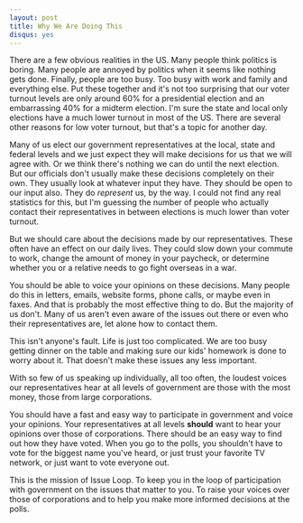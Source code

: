 ```yaml
---
layout: post
title: Why We Are Doing This
disqus: yes
---
```


There are a few obvious realities in the US. Many people think politics is boring. Many people are annoyed by politics when it seems like nothing gets done. Finally, people are too busy. Too busy with work and family and everything else. Put these together and it's not too surprising that our voter turnout levels are only around 60% for a presidential election and an embarrassing 40% for a midterm election. I'm sure the state and local only elections have a much lower turnout in most of the US. There are several other reasons for low voter turnout, but that's a topic for another day.

Many of us elect our government representatives at the local, state and federal levels and we just expect they will make decisions for us that we will agree with. Or we think there's nothing we can do until the next election. But our officials don't usually make these decisions completely on their own. They usually look at whatever input they have. They should be open to our input also. They do _represent_ us, by the way. I could not find any real statistics for this, but I'm guessing the number of people who actually contact their representatives in between elections is much lower than voter turnout.

But we should care about the decisions made by our representatives. These often have an effect on our daily lives. They could slow down your commute to work, change the amount of money in your paycheck, or determine whether you or a relative needs to go fight overseas in a war.

You should be able to voice your opinions on these decisions. Many people do this in letters, emails, website forms, phone calls, or maybe even in faxes. And that is probably the most effective thing to do. But the majority of us don't. Many of us aren't even aware of the issues out there or even who their representatives are, let alone how to contact them.

This isn't anyone's fault. Life is just too complicated. We are too busy getting dinner on the table and making sure our kids' homework is done to worry about it. That doesn't make these issues any less important. 

With so few of us speaking up individually, all too often, the loudest voices our representatives hear at all levels of government are those with the most money, those from large corporations. 

You should have a fast and easy way to participate in government and voice your opinions. Your representatives at all levels **should** want to hear your opinions over those of corporations. There should be an easy way to find out how they have voted. When you go to the polls, you shouldn't have to vote for the biggest name you've heard, or just trust your favorite TV network, or just want to vote everyone out. 

This is the mission of Issue Loop. To keep you in the loop of participation with government on the issues that matter to you. To raise your voices over those of corporations and to help you make more informed decisions at the polls.


